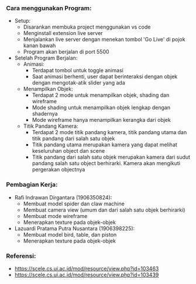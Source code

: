 ### Cara menggunakan Program:
- Setup:
    - Disarankan membuka project menggunakan vs code
    - Menginstall extension live server
    - Menjalankan live server dengan menekan tombol 'Go Live' di pojok kanan bawah
    - Program akan berjalan di port 5500
- Setelah Program Berjalan:
    - Animasi:
        - Terdapat tombol untuk toggle animasi
        - Saat animasi berhenti, user dapat berinteraksi dengan objek dengan mengotak-atik slider yang ada
    - Menampilkan Objek:
        - Terdapat 2 mode untuk menampilkan objek, shading dan wireframe
        - Mode shading untuk menampilkan objek lengkap dengan shadernya
        - Mode wireframe hanya menampilkan kerangka dari objek
    - Titik Pandang Kamera:
        - Terdapat 2 mode titik pandang kamera, titik pandang utama dan titik pandang dari salah satu objek
        - Titik pandang utama merupakan kamera yang dapat melihat keseluruhan object dan scene
        - Titik pandang dari salah satu objek merupakan kamera dari sudut pandang salah satu object berhirarki. Kamera akan mengikuti pergerakan objectnya
### Pembagian Kerja:
- Rafi Indrawan Dirgantara (1906350824):
    - Membuat model spider dan claw machine
    - Membuat camera view (umum dan dari salah satu objek berhirarki)
    - Membuat mode wireframe
    - Menerapkan texture pada objek-objek 
- Lazuardi Pratama Putra Nusantara (1906398225):
    - Membuat model bird, table, dan piston
    - Menerapkan texture pada objek-objek

### Referensi:
- https://scele.cs.ui.ac.id/mod/resource/view.php?id=103463
- https://scele.cs.ui.ac.id/mod/resource/view.php?id=103439